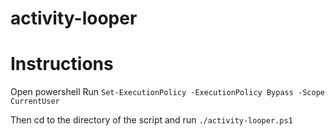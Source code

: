 # activity-looper


# Instructions

Open powershell
Run ```Set-ExecutionPolicy -ExecutionPolicy Bypass -Scope CurrentUser```

Then cd to the directory of the script and run  ```./activity-looper.ps1```

